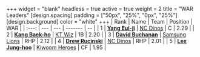 +++
widget = "blank"
headless = true
active = true
weight = 2
title = "WAR Leaders"
[design.spacing]
padding = ["50px", "25%", "0px", "25%"]
[design.background]
color = "white"
+++
| Rank | Name | Team | Position | WAR |
| :---: | --- | --- | ------- | -- |
| 1 | [**Yang Eui-ji**](/players/215) | [NC Dinos](/teams/NCDinos) | C | 2.29 |
| 2 | [**Kang Baek-ho**](/players/11863) | [KT Wiz](/teams/KTWiz) | 1B | 2.20 |
| 3 | [**David Buchanan**](/players/13683) | [Samsung Lions](/teams/SamsungLions) | RHP | 2.12 |
| 4 | [**Drew Rucinski**](/players/12920) | [NC Dinos](/teams/NCDinos) | RHP | 2.01 |
| 5 | [**Lee Jung-hoo**](/players/10673) | [Kiwoom Heroes](/teams/KiwoomHeroes) | CF | 1.95 |
